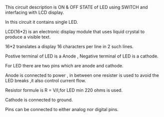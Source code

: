 This circuit description is ON & OFF STATE of LED using SWITCH and interfacing with LCD display.

In this circuit it contains single LED.

LCD(16*2) is an electronic display module that uses liquid crystal to produce a visible text.

16*2 translates a display 16 characters per line in 2 such lines.

Postive terminal of LED is a Anode , Negative terminal of LED is a cathode.

For LED there are two pins which are anode and cathode.

Anode is connected to power , in between one resister is used to avoid the LED breaks ,it also control current flow.

Resistor formule is R = V/I,for LED min 220 ohms is used.

Cathode is connected to ground.

Pins can be connected to either analog nor digital pins.
